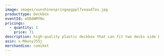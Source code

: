 ```yaml
---
image: images/sunshinespringepgppl7veaa47as.jpg
producttype: Deckbox
eventId: eUBdWMfNo
pricings:
  - quantity: 1
    price: 71
description: high-quality plastic deckbox that can fit two decks side by side.
asin: s-MAosyJ55j
merchandise: comiket
---
```

